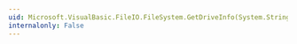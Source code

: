 ```yaml
---
uid: Microsoft.VisualBasic.FileIO.FileSystem.GetDriveInfo(System.String)
internalonly: False
---
```

